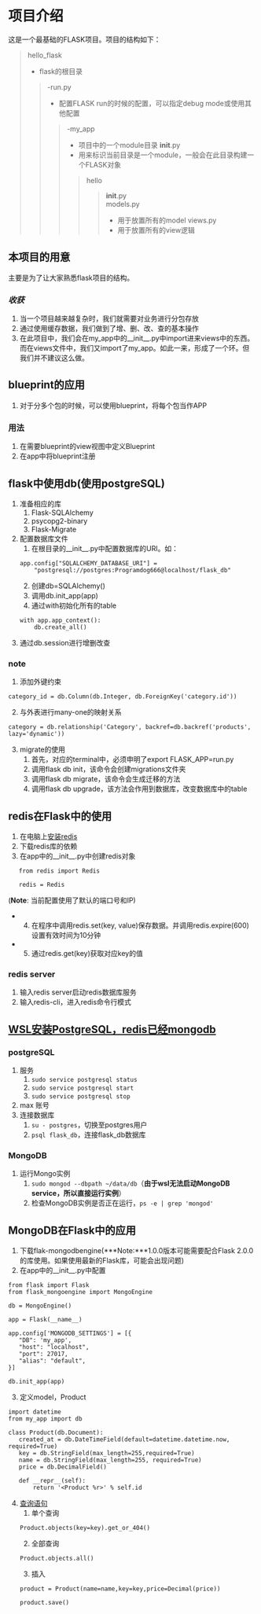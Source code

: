 # 项目介绍
这是一个最基础的FLASK项目。项目的结构如下：
>hello_flask<br>
>- flask的根目录
>>-run.py<br>
>>- 配置FLASK run的时候的配置，可以指定debug mode或使用其他配置
>>>-my_app<br>
>>>- 项目中的一个module目录
>>>__init__.py<br>
>>>- 用来标识当前目录是一个module，一般会在此目录构建一个FLASK对象
>>>>hello<br>
>>>>>__init__.py<br>
>>>>>models.py<br>
>>>>>- 用于放置所有的model
>>>>>views.py
>>>>>- 用于放置所有的view逻辑



## **本项目的用意**
主要是为了让大家熟悉flask项目的结构。
### ***收获***
1. 当一个项目越来越复杂时，我们就需要对业务进行分包存放
2. 通过使用缓存数据，我们做到了增、删、改、查的基本操作
3. 在此项目中，我们会在my_app中的__init__.py中import进来views中的东西。而在views文件中，我们又import了my_app。如此一来，形成了一个环。但我们并不建议这么做。


## blueprint的应用
1. 对于分多个包的时候，可以使用blueprint，将每个包当作APP
### 用法
1. 在需要blueprint的view视图中定义Blueprint
2. 在app中将blueprint注册

## flask中使用db(使用postgreSQL)
1. 准备相应的库
    1. Flask-SQLAlchemy
    2. psycopg2-binary
    3. Flask-Migrate
2. 配置数据库文件
    1. 在根目录的__init__.py中配置数据库的URI。如：
    ```
    app.config["SQLALCHEMY_DATABASE_URI"] = 
        "postgresql://postgres:Programdog666@localhost/flask_db"
    ```
    2. 创建db=SQLAlchemy()
    3. 调用db.init_app(app)
    4. 通过with初始化所有的table<br>
    ```
    with app.app_context():
        db.create_all()
    ```
3. 通过db.session进行增删改查
### note
1. 添加外键约束
```
category_id = db.Column(db.Integer, db.ForeignKey('category.id'))
```
2. 与外表进行many-one的映射关系
```
category = db.relationship('Category', backref=db.backref('products', lazy='dynamic'))
```
3. migrate的使用
    1. 首先，对应的terminal中，必须申明了export FLASK_APP=run.py
    2. 调用flask db init，该命令会创建migrations文件夹
    3. 调用flask db migrate，该命令会生成迁移的方法
    4. 调用flask db upgrade，该方法会作用到数据库，改变数据库中的table

## redis在Flask中的使用
 1. 在电脑上[安装redis](https://redis.io/docs/data-types/tutorial/)
 2. 下载redis库的依赖
 3. 在app中的__init__.py中创建redis对象
 ```
    from redis import Redis
    
    redis = Redis
 ```
(**Note**: 当前配置使用了默认的端口号和IP)
 - 4. 在程序中调用redis.set(key, value)保存数据。并调用redis.expire(600)设置有效时间为10分钟
 - 5. 通过redis.get(key)获取对应key的值
 ### redis server
 1. 输入redis server启动redis数据库服务
 2. 输入redis-cli，进入redis命令行模式

 ## [WSL安装PostgreSQL，redis已经mongodb](https://learn.microsoft.com/zh-cn/windows/wsl/tutorials/wsl-database)
 ### postgreSQL
 1. 服务
    1. `sudo service postgresql status`
    2. `sudo service postgresql start`
    3. `sudo service postgresql stop`
 2. max 账号
 3. 连接数据库
    1. `su - postgres`，切换至postgres用户
    2. `psql flask_db`，连接flask_db数据库
### MongoDB
 1. 运行Mongo实例
    1. `sudo mongod --dbpath ~/data/db`（**由于wsl无法启动MongoDB service，所以直接运行实例**）
    2. 检查MongoDB实例是否正在运行，`ps -e | grep 'mongod' `
## MongoDB在Flask中的应用
 1. 下载flak-mongodbengine(***Note:***1.0.0版本可能需要配合Flask 2.0.0的库使用。如果使用最新的Flask库，可能会出现问题)
 2. 在app中的__init__.py中配置
 ```
 from flask import Flask
from flask_mongoengine import MongoEngine

db = MongoEngine()

app = Flask(__name__)

app.config['MONGODB_SETTINGS'] = [{
    "DB": 'my_app',
    "host": "localhost",
    "port": 27017,
    "alias": "default",
}]

db.init_app(app)
 ```
 3. 定义model，Product
 ```
 import datetime
from my_app import db

class Product(db.Document):
    created_at = db.DateTimeField(default=datetime.datetime.now, required=True)
    key = db.StringField(max_length=255,required=True)
    name = db.StringField(max_length=255, required=True)
    price = db.DecimalField()

    def __repr__(self):
        return '<Product %r>' % self.id
 ```
 4. [查询语句](https://flask.palletsprojects.com/en/2.3.x/patterns/mongoengine/)
    1. 单个查询
    ```
    Product.objects(key=key).get_or_404()
    ```
    2. 全部查询
    ```
    Product.objects.all()
    ```
    3. 插入
    ```
    product = Product(name=name,key=key,price=Decimal(price))
    
    product.save()
    ```

